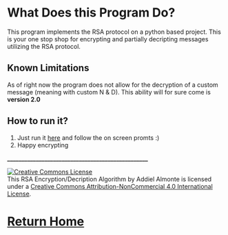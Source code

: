 # What Does this Program Do?

This program implements the RSA protocol on a python based project. This is your one stop shop for encrypting and partially decripting messages utilizing the RSA protocol. 

## Known Limitations

As of right now the program does not allow for the decryption of a custom message (meaning with custom N & D). This ability will for sure come is **version 2.0**

## How to run it?

1. Just run it [here](https://repl.it/@Speedmirage/RSA-Encryption-and-Decryption) and follow the on screen promts :)
2. Happy encrypting

**_________________________________________________**












<a rel="license" href="http://creativecommons.org/licenses/by-nc/4.0/"><img alt="Creative Commons License" style="border-width:0" src="https://i.creativecommons.org/l/by-nc/4.0/88x31.png" /></a><br />This RSA Encryption/Decription Algorithm by Addiel Almonte is licensed under a <a rel="license" href="http://creativecommons.org/licenses/by-nc/4.0/">Creative Commons Attribution-NonCommercial 4.0 International License</a>.


# [Return Home](https://speedmirage.github.io)
